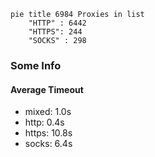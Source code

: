 
```mermaid
pie title 6984 Proxies in list
    "HTTP" : 6442
    "HTTPS": 244
    "SOCKS" : 298
```

### Some Info
#### Average Timeout

- mixed: 1.0s
- http: 0.4s
- https: 10.8s
- socks: 6.4s
